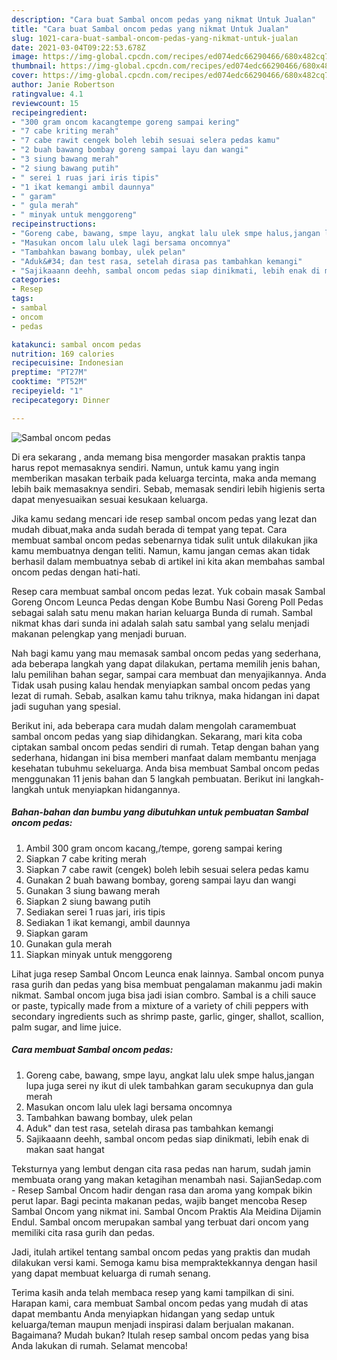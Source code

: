```yaml
---
description: "Cara buat Sambal oncom pedas yang nikmat Untuk Jualan"
title: "Cara buat Sambal oncom pedas yang nikmat Untuk Jualan"
slug: 1021-cara-buat-sambal-oncom-pedas-yang-nikmat-untuk-jualan
date: 2021-03-04T09:22:53.678Z
image: https://img-global.cpcdn.com/recipes/ed074edc66290466/680x482cq70/sambal-oncom-pedas-foto-resep-utama.jpg
thumbnail: https://img-global.cpcdn.com/recipes/ed074edc66290466/680x482cq70/sambal-oncom-pedas-foto-resep-utama.jpg
cover: https://img-global.cpcdn.com/recipes/ed074edc66290466/680x482cq70/sambal-oncom-pedas-foto-resep-utama.jpg
author: Janie Robertson
ratingvalue: 4.1
reviewcount: 15
recipeingredient:
- "300 gram oncom kacangtempe goreng sampai kering"
- "7 cabe kriting merah"
- "7 cabe rawit cengek boleh lebih sesuai selera pedas kamu"
- "2 buah bawang bombay goreng sampai layu dan wangi"
- "3 siung bawang merah"
- "2 siung bawang putih"
- " serei 1 ruas jari iris tipis"
- "1 ikat kemangi ambil daunnya"
- " garam"
- " gula merah"
- " minyak untuk menggoreng"
recipeinstructions:
- "Goreng cabe, bawang, smpe layu, angkat lalu ulek smpe halus,jangan lupa juga serei ny ikut di ulek tambahkan garam secukupnya dan gula merah"
- "Masukan oncom lalu ulek lagi bersama oncomnya"
- "Tambahkan bawang bombay, ulek pelan"
- "Aduk&#34; dan test rasa, setelah dirasa pas tambahkan kemangi"
- "Sajikaaann deehh, sambal oncom pedas siap dinikmati, lebih enak di makan saat hangat"
categories:
- Resep
tags:
- sambal
- oncom
- pedas

katakunci: sambal oncom pedas 
nutrition: 169 calories
recipecuisine: Indonesian
preptime: "PT27M"
cooktime: "PT52M"
recipeyield: "1"
recipecategory: Dinner

---
```



![Sambal oncom pedas](https://img-global.cpcdn.com/recipes/ed074edc66290466/680x482cq70/sambal-oncom-pedas-foto-resep-utama.jpg)

Di era  sekarang , anda memang bisa mengorder masakan praktis tanpa harus repot memasaknya sendiri. Namun, untuk kamu yang ingin memberikan masakan terbaik pada keluarga tercinta, maka anda memang lebih baik memasaknya sendiri. Sebab, memasak sendiri lebih higienis serta dapat menyesuaikan sesuai kesukaan keluarga.

Jika kamu sedang mencari ide resep sambal oncom pedas yang lezat dan mudah dibuat,maka anda sudah berada di tempat yang tepat. Cara membuat sambal oncom pedas  sebenarnya tidak sulit untuk dilakukan jika kamu membuatnya dengan teliti. Namun, kamu jangan cemas akan tidak berhasil dalam membuatnya 
sebab di artikel ini kita akan membahas sambal oncom pedas dengan hati-hati.  

Resep cara membuat sambal oncom pedas lezat. Yuk cobain masak Sambal Goreng Oncom Leunca Pedas dengan Kobe Bumbu Nasi Goreng Poll Pedas sebagai salah satu menu makan harian keluarga Bunda di rumah. Sambal nikmat khas dari sunda ini adalah salah satu sambal yang selalu menjadi makanan pelengkap yang menjadi buruan.

Nah bagi kamu yang mau memasak sambal oncom pedas yang sederhana, ada beberapa langkah yang dapat dilakukan, pertama memilih jenis bahan, lalu pemilihan bahan segar, sampai cara membuat dan menyajikannya. Anda Tidak usah pusing kalau hendak menyiapkan sambal oncom pedas yang lezat di rumah. Sebab, asalkan kamu  tahu triknya, maka hidangan ini dapat jadi suguhan yang spesial.

Berikut ini, ada beberapa cara mudah dalam mengolah caramembuat sambal oncom pedas yang siap dihidangkan. Sekarang, mari kita coba ciptakan sambal oncom pedas sendiri di rumah. Tetap dengan bahan yang sederhana, hidangan ini bisa memberi manfaat dalam membantu menjaga kesehatan tubuhmu sekeluarga. Anda bisa membuat Sambal oncom pedas menggunakan 11 jenis bahan dan 5 langkah pembuatan. Berikut ini langkah-langkah untuk menyiapkan hidangannya.

<!--inarticleads1-->

##### Bahan-bahan dan bumbu yang dibutuhkan untuk pembuatan Sambal oncom pedas:

1. Ambil 300 gram oncom kacang,/tempe, goreng sampai kering
1. Siapkan 7 cabe kriting merah
1. Siapkan 7 cabe rawit (cengek) boleh lebih sesuai selera pedas kamu
1. Gunakan 2 buah bawang bombay, goreng sampai layu dan wangi
1. Gunakan 3 siung bawang merah
1. Siapkan 2 siung bawang putih
1. Sediakan  serei 1 ruas jari, iris tipis
1. Sediakan 1 ikat kemangi, ambil daunnya
1. Siapkan  garam
1. Gunakan  gula merah
1. Siapkan  minyak untuk menggoreng


Lihat juga resep Sambal Oncom Leunca enak lainnya. Sambal oncom punya rasa gurih dan pedas yang bisa membuat pengalaman makanmu jadi makin nikmat. Sambal oncom juga bisa jadi isian combro. Sambal is a chili sauce or paste, typically made from a mixture of a variety of chili peppers with secondary ingredients such as shrimp paste, garlic, ginger, shallot, scallion, palm sugar, and lime juice. 

<!--inarticleads2-->

##### Cara membuat Sambal oncom pedas:

1. Goreng cabe, bawang, smpe layu, angkat lalu ulek smpe halus,jangan lupa juga serei ny ikut di ulek tambahkan garam secukupnya dan gula merah
1. Masukan oncom lalu ulek lagi bersama oncomnya
1. Tambahkan bawang bombay, ulek pelan
1. Aduk&#34; dan test rasa, setelah dirasa pas tambahkan kemangi
1. Sajikaaann deehh, sambal oncom pedas siap dinikmati, lebih enak di makan saat hangat


Teksturnya yang lembut dengan cita rasa pedas nan harum, sudah jamin membuata orang yang makan ketagihan menambah nasi. SajianSedap.com - Resep Sambal Oncom hadir dengan rasa dan aroma yang kompak bikin perut lapar. Bagi pecinta makanan pedas, wajib banget mencoba Resep Sambal Oncom yang nikmat ini. Sambal Oncom Praktis Ala Meidina Dijamin Endul. Sambal oncom merupakan sambal yang terbuat dari oncom yang memiliki cita rasa gurih dan pedas. 

Jadi, itulah artikel tentang  sambal oncom pedas  yang praktis dan mudah dilakukan versi kami. Semoga kamu bisa mempraktekkannya dengan hasil yang dapat membuat keluarga di rumah senang. 

Terima kasih anda telah membaca resep yang kami tampilkan di sini. Harapan kami, cara membuat  Sambal oncom pedas yang mudah di atas dapat membantu Anda menyiapkan hidangan yang sedap untuk keluarga/teman maupun menjadi inspirasi dalam berjualan makanan. Bagaimana? Mudah bukan? Itulah resep sambal oncom pedas yang bisa Anda lakukan di rumah. Selamat mencoba!

